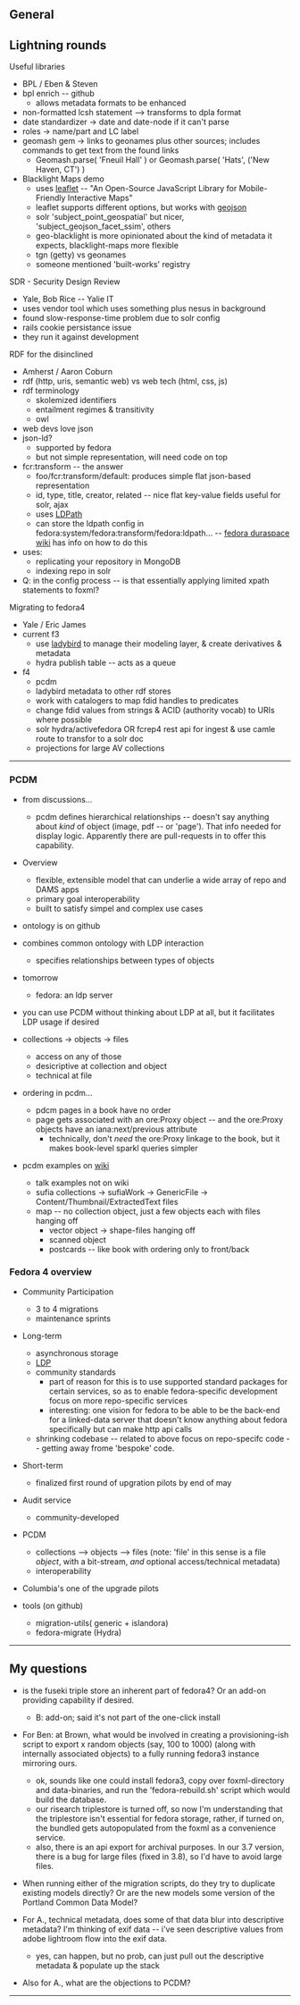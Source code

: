 ## General

## Lightning rounds

Useful libraries
- BPL / Eben & Steven
- bpl enrich -- github
    - allows metadata formats to be enhanced
- non-formatted lcsh statement --> transforms to dpla format
- date standardizer -> date and date-node if it can't parse
- roles -> name/part and LC label
- geomash gem -> links to geonames plus other sources; includes commands to get text from the found links
    - Geomash.parse( 'Fneuil Hall' ) or Geomash.parse( 'Hats', ('New Haven, CT') )
- Blacklight Maps demo
    - uses [leaflet](http://leafletjs.com) -- "An Open-Source JavaScript Library for Mobile-Friendly Interactive Maps"
    - leaflet supports different options, but works with [geojson](http://geojson.org)
    - solr 'subject_point_geospatial' but nicer, 'subject_geojson_facet_ssim', others
    - geo-blacklight is more opinionated about the kind of metadata it expects, blacklight-maps more flexible
    - tgn (getty) vs geonames
    - someone mentioned 'built-works'  registry

SDR - Security Design Review
- Yale, Bob Rice -- Yalie IT
- uses vendor tool which uses something plus nesus in background
- found slow-response-time problem due to solr config
- rails cookie persistance issue
- they run it against development

RDF for the disinclined
- Amherst / Aaron Coburn
- rdf (http, uris, semantic web) vs web tech (html, css, js)
- rdf terminology
    - skolemized identifiers
    - entailment regimes & transitivity
    - owl
- web devs love json
- json-ld?
    - supported by fedora
    - but not simple representation, will need code on top
- fcr:transform -- the answer
    - foo/fcr:transform/default: produces simple flat json-based representation
    - id, type, title, creator, related -- nice flat key-value fields useful for solr, ajax
    - uses [LDPath](http://marmotta.apache.org/ldpath/language.html)
    - can store the ldpath config in fedora:system/fedora:transform/fedora:ldpath... -- [fedora duraspace wiki](https://wiki.duraspace.org/display/FEDORA4x/Indexing+Transformations) has info on how to do this
- uses:
    - replicating your repository in MongoDB
    - indexing repo in solr
- Q: in the config process -- is that essentially applying limited xpath statements to foxml?


Migrating to fedora4
- Yale / Eric James
- current f3
    - use [ladybird](http://ladybird.library.yale.edu) to manage their modeling layer, & create derivatives & metadata
    - hydra publish table -- acts as a queue
- f4
    - pcdm
    - ladybird metadata to other rdf stores
    - work with catalogers to map fdid handles to predicates
    - change fdid values from strings & ACID (authority vocab) to URIs where possible
    - solr hydra/activefedora OR fcrep4 rest api for ingest & use camle route to transfor to a solr doc
    - projections for large AV collections

---

### PCDM

- from discussions...
    - pcdm defines hierarchical relationships -- doesn't say anything about _kind_ of object (image, pdf -- or 'page'). That info needed for display logic. Apparently there are pull-requests in to offer this capability.

- Overview
    - flexible, extensible model that can underlie a wide array of repo and DAMS apps
    - primary goal interoperability
    - built to satisfy simpel and complex use cases

- ontology is on github

- combines common ontology with LDP interaction
    - specifies relationships between types of objects

- tomorrow
    - fedora: an ldp server

- you can use PCDM without thinking about LDP at all, but it facilitates LDP usage if desired

- collections -> objects -> files
    - access on any of those
    - desicriptive at collection and object
    - technical at file

- ordering in pcdm...
    - pdcm pages in a book have no order
    - page gets associated with an ore:Proxy object -- and the ore:Proxy objects have an iana:next/previous attribute
        - technically, don't _need_ the ore:Proxy linkage to the book, but it makes book-level sparkl queries simpler

- pcdm examples on [wiki](https://wiki.duraspace.org/display/FF/PCDM+Examples)
    - talk examples not on wiki
    - sufia collections -> sufiaWork -> GenericFile -> Content/Thumbnail/ExtractedText files
    - map -- no collection object, just a few objects each with files hanging off
        - vector object -> shape-files hanging off
        - scanned object
        - postcards -- like book with ordering only to front/back

### Fedora 4 overview

- Community Participation
    - 3 to 4 migrations
    - maintenance sprints

- Long-term
    - asynchronous storage
    - [LDP](http://en.wikipedia.org/wiki/Linked_Data_Platform)
    - community standards
        - part of reason for this is to use supported standard packages for certain services, so as to enable fedora-specific development focus on more repo-specific services
        - interesting: one vision for fedora to be able to be the back-end for a linked-data server that doesn't know anything about fedora specifically but can make http api calls
    - shrinking codebase -- related to above focus on repo-specifc code -- getting away frome 'bespoke' code.

- Short-term
    - finalized first round of upgration pilots by end of may

- Audit service
    - community-developed

- PCDM
    - collections --> objects --> files (note: 'file' in this sense is a file _object_, with a bit-stream, _and_ optional access/technical metadata)
    - interoperability

- Columbia's one of the upgrade pilots

- tools (on github)
    - migration-utils( generic + islandora)
    - fedora-migrate (Hydra)

---

## My questions

- is the fuseki triple store an inherent part of fedora4? Or an add-on providing capability if desired.
    - B: add-on; said it's not part of the one-click install

- For Ben: at Brown, what would be involved in creating a provisioning-ish script to export x random objects (say, 100 to 1000) (along with internally associated objects) to a fully running fedora3 instance mirroring ours.
    - ok, sounds like one could install fedora3, copy over foxml-directory and data-binaries, and run the 'fedora-rebuild.sh' script which would build the database.
    - our risearch triplestore is turned off, so now I'm understanding that the triplestore isn't essential for fedora storage, rather, if turned on, the bundled gets autopopulated from the foxml as a convenience service.
    - also, there is an api export for archival purposes. In our 3.7 version, there is a bug for large files (fixed in 3.8), so I'd have to avoid large files.

- When running either of the migration scripts, do they try to duplicate existing models directly? Or are the new models some version of the Portland Common Data Model?

- For A., technical metadata, does some of that data blur into descriptive metadata? I'm thinking of exif data -- i've seen descriptive values from adobe lightroom flow into the exif data.
    - yes, can happen, but no prob, can just pull out the descriptive metadata & populate up the stack

- Also for A., what are the objections to PCDM?

---
